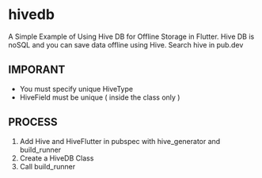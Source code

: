 # hivedb
A Simple Example of Using Hive DB for Offline Storage in Flutter. Hive DB is noSQL and you can save data offline using Hive. 
Search hive in pub.dev

## IMPORANT
- You must specify unique HiveType
- HiveField must be unique ( inside the class only )

## PROCESS
1. Add Hive and HiveFlutter in pubspec with hive_generator and build_runner 
2. Create a HiveDB Class
3. Call build_runner

